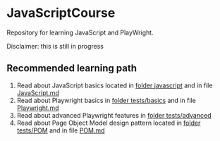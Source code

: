 # JavaScriptCourse
Repository for learning JavaScript and PlayWright.

Disclaimer: this is still in progress

## Recommended learning path
1. Read about JavaScript basics located in [folder javascript](javascript/) and in file [JavaScript.md](javascript/JavaScript.md)
2. Read about Playwright basics in [folder tests/basics](tests/basics/) and in file [Playwright.md](tests/Playwright.md)
3. Read about advanced Playwright features in [folder tests/advanced](tests/advanced/)
4. Read about Page Object Model design pattern located in [folder tests/POM](tests/POM/) and in file [POM.md](tests/POM/POM.md)


